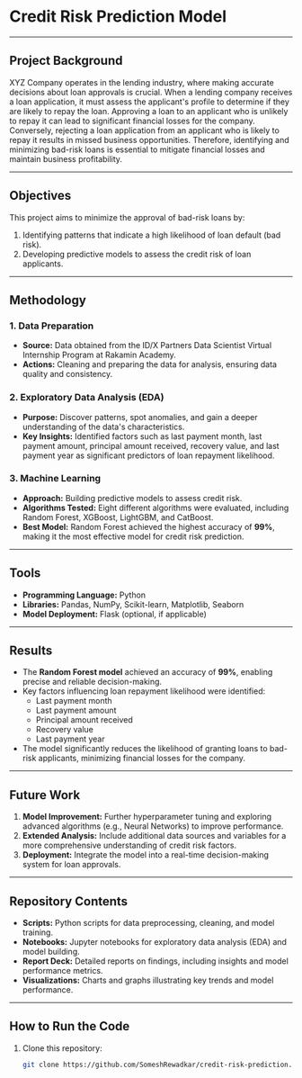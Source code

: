 # Credit Risk Prediction Model

---

## Project Background

XYZ Company operates in the lending industry, where making accurate decisions about loan approvals is crucial. When a lending company receives a loan application, it must assess the applicant's profile to determine if they are likely to repay the loan. Approving a loan to an applicant who is unlikely to repay it can lead to significant financial losses for the company. Conversely, rejecting a loan application from an applicant who is likely to repay it results in missed business opportunities. Therefore, identifying and minimizing bad-risk loans is essential to mitigate financial losses and maintain business profitability.

---

## Objectives

This project aims to minimize the approval of bad-risk loans by:
1. Identifying patterns that indicate a high likelihood of loan default (bad risk).
2. Developing predictive models to assess the credit risk of loan applicants.

---

## Methodology

### 1. Data Preparation
- **Source:** Data obtained from the ID/X Partners Data Scientist Virtual Internship Program at Rakamin Academy.
- **Actions:** Cleaning and preparing the data for analysis, ensuring data quality and consistency.

### 2. Exploratory Data Analysis (EDA)
- **Purpose:** Discover patterns, spot anomalies, and gain a deeper understanding of the data's characteristics.
- **Key Insights:** Identified factors such as last payment month, last payment amount, principal amount received, recovery value, and last payment year as significant predictors of loan repayment likelihood.

### 3. Machine Learning
- **Approach:** Building predictive models to assess credit risk.
- **Algorithms Tested:** Eight different algorithms were evaluated, including Random Forest, XGBoost, LightGBM, and CatBoost.
- **Best Model:** Random Forest achieved the highest accuracy of **99%**, making it the most effective model for credit risk prediction.

---

## Tools

- **Programming Language:** Python
- **Libraries:** Pandas, NumPy, Scikit-learn, Matplotlib, Seaborn
- **Model Deployment:** Flask (optional, if applicable)

---

## Results

- The **Random Forest model** achieved an accuracy of **99%**, enabling precise and reliable decision-making.
- Key factors influencing loan repayment likelihood were identified:
  - Last payment month
  - Last payment amount
  - Principal amount received
  - Recovery value
  - Last payment year
- The model significantly reduces the likelihood of granting loans to bad-risk applicants, minimizing financial losses for the company.

---

## Future Work

1. **Model Improvement:** Further hyperparameter tuning and exploring advanced algorithms (e.g., Neural Networks) to improve performance.
2. **Extended Analysis:** Include additional data sources and variables for a more comprehensive understanding of credit risk factors.
3. **Deployment:** Integrate the model into a real-time decision-making system for loan approvals.

---

## Repository Contents

- **Scripts:** Python scripts for data preprocessing, cleaning, and model training.
- **Notebooks:** Jupyter notebooks for exploratory data analysis (EDA) and model building.
- **Report Deck:** Detailed reports on findings, including insights and model performance metrics.
- **Visualizations:** Charts and graphs illustrating key trends and model performance.

---

## How to Run the Code

1. Clone this repository:
   ```bash
   git clone https://github.com/SomeshRewadkar/credit-risk-prediction.git
